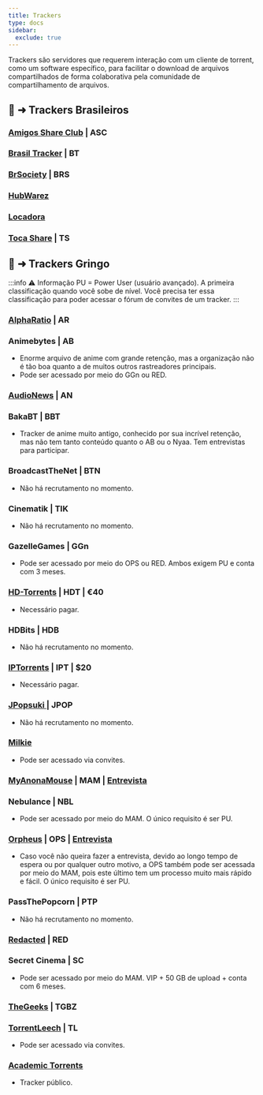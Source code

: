 ```yaml
---
title: Trackers
type: docs
sidebar:
  exclude: true
---
```


Trackers são servidores que requerem interação com um cliente de torrent, como um software específico, para facilitar o download de arquivos compartilhados de forma colaborativa pela comunidade de compartilhamento de arquivos.

## 🧵 ➜ Trackers Brasileiros

### [Amigos Share Club](https://cliente.amigos-share.club/) | ASC

### [Brasil Tracker](https://brasiltracker.org/index.php)   | BT

### [BrSociety](https://brsociety.club/) | BRS          

### [HubWarez](https://hubwarez.tv/forum/register.php)

### [Locadora](https://locadora.cc/)

### [Toca Share](https://tocashare.com/register) | TS

## 🧲 ➜ Trackers Gringo

:::info ⚠️ Informação
PU = Power User (usuário avançado). A primeira classificação quando você sobe de nível. Você precisa ter essa classificação para poder acessar o fórum de convites de um tracker.
:::

### [AlphaRatio](https://alpharatio.cc/) | AR

### Animebytes | AB
- Enorme arquivo de anime com grande retenção, mas a organização não é tão boa quanto a de muitos outros rastreadores principais.
- Pode ser acessado por meio do GGn ou RED.

### [AudioNews](https://audionews.org/) | AN

### BakaBT | BBT
- Tracker de anime muito antigo, conhecido por sua incrível retenção, mas não tem tanto conteúdo quanto o AB ou o Nyaa. Tem entrevistas para participar.

### BroadcastTheNet | BTN 
- Não há recrutamento no momento.

### Cinematik | TIK 
- Não há recrutamento no momento.

### GazelleGames | GGn 
- Pode ser acessado por meio do OPS ou RED. Ambos exigem PU e conta com 3 meses. 

### [HD-Torrents](https://hd-torrents.org/unregistred.php) | HDT | €40
- Necessário pagar.

### HDBits | HDB 
- Não há recrutamento no momento.

### [IPTorrents](https://iptorrents.com/signup.php) | IPT | $20
- Necessário pagar.

### [JPopsuki ](https://jpopsuki.eu/) | JPOP
- Não há recrutamento no momento.

### [Milkie](https://milkie.cc/)
- Pode ser acessado via convites.

### [MyAnonaMouse](https://myanonamouse.net) | MAM | [Entrevista](https://www.myanonamouse.net/inviteapp.php)

### Nebulance | NBL 
- Pode ser acessado por meio do MAM. O único requisito é ser PU.

### [Orpheus](https://orpheus.network) | OPS | [Entrevista](https://interview.orpheus.network/)
- Caso você não queira fazer a entrevista, devido ao longo tempo de espera ou por qualquer outro motivo, a OPS também pode ser acessada por meio do MAM, pois este último tem um processo muito mais rápido e fácil. O único requisito é ser PU.

### PassThePopcorn | PTP 
- Não há recrutamento no momento.

### [Redacted](https://interviewfor.red/en/index.html) | RED

### Secret Cinema | SC  
- Pode ser acessado por meio do MAM. VIP + 50 GB de upload + conta com 6 meses.

### [TheGeeks](https://thegeeks.click/) | TGBZ

### [TorrentLeech](https://www.torrentleech.org/) | TL
- Pode ser acessado via convites.

### [Academic Torrents](https://academictorrents.com/) 
- Tracker público.